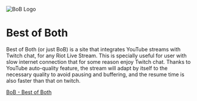 ![BoB Logo](bob.png)

# Best of Both

Best of Both (or just BoB) is a site that integrates YouTube streams with Twitch chat, for any Riot Live Stream. This is specially useful for user with slow internet connection that for some reason enjoy Twitch chat. Thanks to YouTube auto-quality feature, the stream will adapt by itself to the necessary quality to avoid pausing and buffering, and the resume time is also faster than that on twitch.

[BoB - Best of Both](http://rubikx.github.io/bob)
